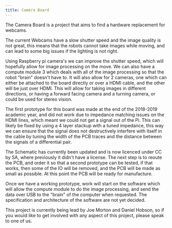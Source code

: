 ```yaml
---
title: Camera Board
---
```


The Camera Board is a project that aims to find a hardware replacement for webcams.

The current Webcams have a slow shutter speed and the image quality is not great, this means that the robots cannot take images while moving, and can lead to some big issues if the lighting is not right.

Using Raspberry pi camera's we can improve the shutter speed, which will hopefully allow for image processing on the move. We can also have a compute module 3 which deals with all of the image processing so that the robot "brain" doesn't have to. It will also allow for 2 cameras, one which can either be attached to the board directly or over a HDMI cable, and the other will be just over HDMI. This will allow for taking images in different directions, or having a forward facing camera and a turning camera, or could be used for stereo vision.

The first prototype for this board was made at the end of the 2018-2019 academic year, and did not work due to impedance matching issues on the HDMI lines, which meant we could not get a signal out of the Pi. This can likely be fixed by using a 4 layer stackup with a tuned impedance, this way we can ensure that the signal does not destructively interfere with itself in the cable by tuning the width of the PCB traces and the distance between the signals of a differential pair. 

The Schematic has currently been updated and is now licenced under CC by SA, where previously it didn't have a license. The next step is to reoute the PCB, and order it so that a second prototype can be tested, if that works, then some of the IO will be removed, and the PCB will be made as small as possible. At this point the PCB will be ready for manufacture.

Once we have a working prototype, work will start on the software which will allow the compute module to do the image processing, and send the data over USB to the "brain" of the computer when requested. The specification and architecture of the software are not yet decided.

This project is currently being lead by Joe Morton and Daniel Hobson, so if you would like to get involved with any aspect of this project, please speak to one of us.

